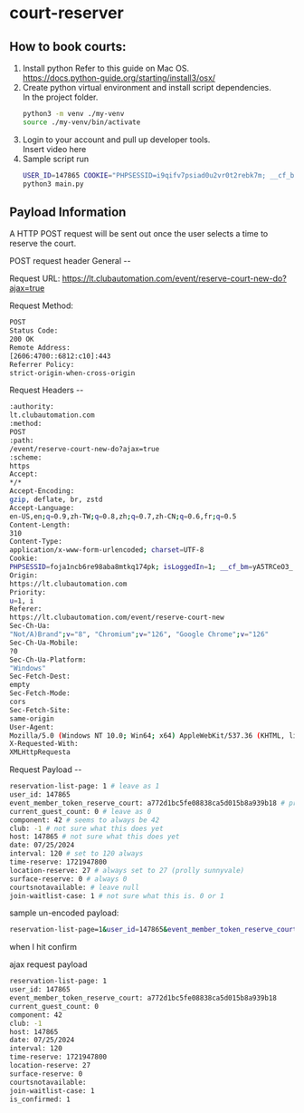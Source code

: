 # court-reserver

## How to book courts:
1. Install python
   Refer to this guide on Mac OS. <br>
   https://docs.python-guide.org/starting/install3/osx/
2. Create python virtual environment and install script dependencies. <br> 
   In the project folder.
    ```bash
    python3 -m venv ./my-venv
    source ./my-venv/bin/activate
    ```
3. Login to your account and pull up developer tools. <br>
   Insert video here
4. Sample script run
   ```bash
   USER_ID=147865 COOKIE="PHPSESSID=i9qifv7psiad0u2vr0t2rebk7m; __cf_bm=RFh4YLooElKqYA5H8AQ56HD9QuHTds2Bqpi1.lvKjmo-1721842539-1.0.1.1-Mb.X3Ol7f11SX9IeWaJQhEbeQiZu6L9n50sfeF0LTwRfiSxcY1z6C08tzAJLKWFd27Utn_bPkVZK8EphkOFv9Q; isLoggedIn=1; SessionExpirationTime=1721871388" \ 
   python3 main.py
   ```

## Payload Information

A HTTP POST request will be sent out once the user selects a time to reserve the court. 

POST request header
General --

Request URL:
https://lt.clubautomation.com/event/reserve-court-new-do?ajax=true

Request Method:
```bash
POST
Status Code:
200 OK
Remote Address:
[2606:4700::6812:c10]:443
Referrer Policy:
strict-origin-when-cross-origin
```

Request Headers --
```bash
:authority:
lt.clubautomation.com
:method:
POST
:path:
/event/reserve-court-new-do?ajax=true
:scheme:
https
Accept:
*/*
Accept-Encoding:
gzip, deflate, br, zstd
Accept-Language:
en-US,en;q=0.9,zh-TW;q=0.8,zh;q=0.7,zh-CN;q=0.6,fr;q=0.5
Content-Length:
310
Content-Type:
application/x-www-form-urlencoded; charset=UTF-8
Cookie:
PHPSESSID=foja1ncb6re98aba8mtkq174pk; isLoggedIn=1; __cf_bm=yA5TRCeO3_.P5eDdyA3r7guWAB4C0Gbr51nMROT0KsI-1721200537-1.0.1.1-2LkBdwKuX5zMF65nv007IiDjLCHWQrr.kEsSPpwb2uYB5wDZi_yA4zrhMFDuyS_.Q2wGcKoMsTYCumMh4P_Cow; SessionExpirationTime=1721229601
Origin:
https://lt.clubautomation.com
Priority:
u=1, i
Referer:
https://lt.clubautomation.com/event/reserve-court-new
Sec-Ch-Ua:
"Not/A)Brand";v="8", "Chromium";v="126", "Google Chrome";v="126"
Sec-Ch-Ua-Mobile:
?0
Sec-Ch-Ua-Platform:
"Windows"
Sec-Fetch-Dest:
empty
Sec-Fetch-Mode:
cors
Sec-Fetch-Site:
same-origin
User-Agent:
Mozilla/5.0 (Windows NT 10.0; Win64; x64) AppleWebKit/537.36 (KHTML, like Gecko) Chrome/126.0.0.0 Safari/537.36
X-Requested-With:
XMLHttpRequesta
```

Request Payload --

```bash
reservation-list-page: 1 # leave as 1
user_id: 147865
event_member_token_reserve_court: a772d1bc5fe08838ca5d015b8a939b18 # probably token retrieved on login. hexadecimal
current_guest_count: 0 # leave as 0
component: 42 # seems to always be 42
club: -1 # not sure what this does yet
host: 147865 # not sure what this does yet
date: 07/25/2024
interval: 120 # set to 120 always
time-reserve: 1721947800 
location-reserve: 27 # always set to 27 (prolly sunnyvale)
surface-reserve: 0 # always 0
courtsnotavailable: # leave null
join-waitlist-case: 1 # not sure what this is. 0 or 1
```

sample un-encoded payload:
```bash
reservation-list-page=1&user_id=147865&event_member_token_reserve_court=a772d1bc5fe08838ca5d015b8a939b18&current_guest_count=0&component=42&club=-1&host=147865&date=07%2F25%2F2024&interval=120&time-reserve=1721947800&location-reserve=27&surface-reserve=0&courtsnotavailable=&join-waitlist-case=1
```

when I hit confirm

ajax request payload

```bash
reservation-list-page: 1
user_id: 147865
event_member_token_reserve_court: a772d1bc5fe08838ca5d015b8a939b18
current_guest_count: 0
component: 42
club: -1
host: 147865
date: 07/25/2024
interval: 120
time-reserve: 1721947800
location-reserve: 27
surface-reserve: 0
courtsnotavailable: 
join-waitlist-case: 1
is_confirmed: 1
```
